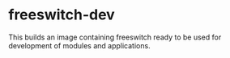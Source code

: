 # freeswitch-dev

This builds an image containing freeswitch ready to be used for development of modules and applications.
